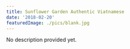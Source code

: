 ```yaml
---
title: Sunflower Garden Authentic Viatnamese
date: '2018-02-20'
featuredImage: ./pics/blank.jpg
---
```


No description provided yet.
